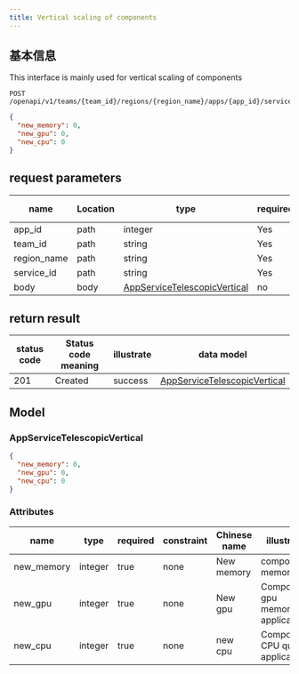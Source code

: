 ```yaml
---
title: Vertical scaling of components
---
```


## 基本信息

This interface is mainly used for vertical scaling of components

```shell title="请求路径"
POST /openapi/v1/teams/{team_id}/regions/{region_name}/apps/{app_id}/services/{service_id}/telescopic/vertical
```

```json title="Body 请求体示例"
{
  "new_memory": 0,
  "new_gpu": 0,
  "new_cpu": 0
}
```

## request parameters

| name                             | Location | type                                                                | required | Chinese name | illustrate |
| -------------------------------- | -------- | ------------------------------------------------------------------- | -------- | ------------ | ---------- |
| app_id      | path     | integer                                                             | Yes      |              | app id     |
| team_id     | path     | string                                                              | Yes      |              | none       |
| region_name | path     | string                                                              | Yes      |              | none       |
| service_id  | path     | string                                                              | Yes      |              | none       |
| body                             | body     | [AppServiceTelescopicVertical](#schemaappservicetelescopicvertical) | no       |              | none       |

## return result

| status code | Status code meaning | illustrate | data model                                                          |
| ----------- | ------------------- | ---------- | ------------------------------------------------------------------- |
| 201         | Created             | success    | [AppServiceTelescopicVertical](#schemaappservicetelescopicvertical) |

## Model

### AppServiceTelescopicVertical<a id="schemaappservicetelescopicvertical"></a>

```json
{
  "new_memory": 0,
  "new_gpu": 0,
  "new_cpu": 0
}

```

### Attributes

| name                            | type    | required | constraint | Chinese name | illustrate                       |
| ------------------------------- | ------- | -------- | ---------- | ------------ | -------------------------------- |
| new_memory | integer | true     | none       | New memory   | component memory                 |
| new_gpu    | integer | true     | none       | New gpu      | Component gpu memory application |
| new_cpu    | integer | true     | none       | new cpu      | Component CPU quota application  |
